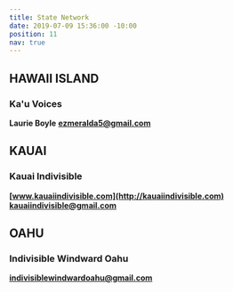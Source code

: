 ```yaml
---
title: State Network
date: 2019-07-09 15:36:00 -10:00
position: 11
nav: true
---
```


## **HAWAII ISLAND**

### **Ka'u Voices**

**Laurie Boyle**
**ezmeralda5@gmail.com**

## **KAUAI**

### **Kauai Indivisible**

**[www.kauaiindivisible.com](http://kauaiindivisible.com)**
**kauaiindivisible@gmail.com**

## **OAHU**

### **Indivisible Windward Oahu**

**indivisiblewindwardoahu@gmail.com**